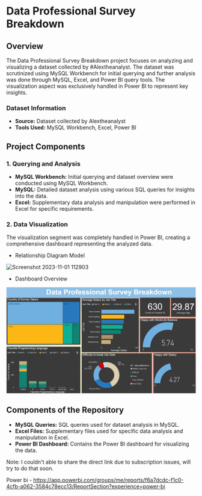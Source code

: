 # Data Professional Survey Breakdown

## Overview
The Data Professional Survey Breakdown project focuses on analyzing and visualizing a dataset collected by #Alextheanalyst. The dataset was scrutinized using MySQL Workbench for initial querying and further analysis was done through MySQL, Excel, and Power BI query tools. The visualization aspect was exclusively handled in Power BI to represent key insights.

### Dataset Information
- **Source:** Dataset collected by Alextheanalyst
- **Tools Used:** MySQL Workbench, Excel, Power BI

## Project Components

### 1. Querying and Analysis
- **MySQL Workbench:** Initial querying and dataset overview were conducted using MySQL Workbench.
- **MySQL:** Detailed dataset analysis using various SQL queries for insights into the data.
- **Excel:** Supplementary data analysis and manipulation were performed in Excel for specific requirements.

### 2. Data Visualization
The visualization segment was completely handled in Power BI, creating a comprehensive dashboard representing the analyzed data.
- Relationship Diagram Model 
<img width="532" alt="Screenshot 2023-11-01 112903" src="https://github.com/Sudhanshu1st/powerbi-dataprofessional/assets/109865453/65c9d99f-ecc1-4a1d-a2c5-98ce2ece5d66">

- Dashboard Overview
<img width="509" alt="Screenshot 2023-11-01 112947" src="https://raw.githubusercontent.com/Gokul-Raja84/Power-BI-Interactive-Dashboard-Projects/main/Data%20Professional%20Survey/Data%20Profession%20Analysis%20Dashboard.jpg">

## Components of the Repository
- **MySQL Queries:** SQL queries used for dataset analysis in MySQL.
- **Excel Files:** Supplementary files used for specific data analysis and manipulation in Excel.
- **Power BI Dashboard:** Contains the Power BI dashboard for visualizing the data.

Note: I couldn't able to share the direct link due to subscription issues, will try to do that soon.


Power bi - https://app.powerbi.com/groups/me/reports/f6a7dcdc-f1c0-4cfb-a062-3584c78ecc13/ReportSection?experience=power-bi

